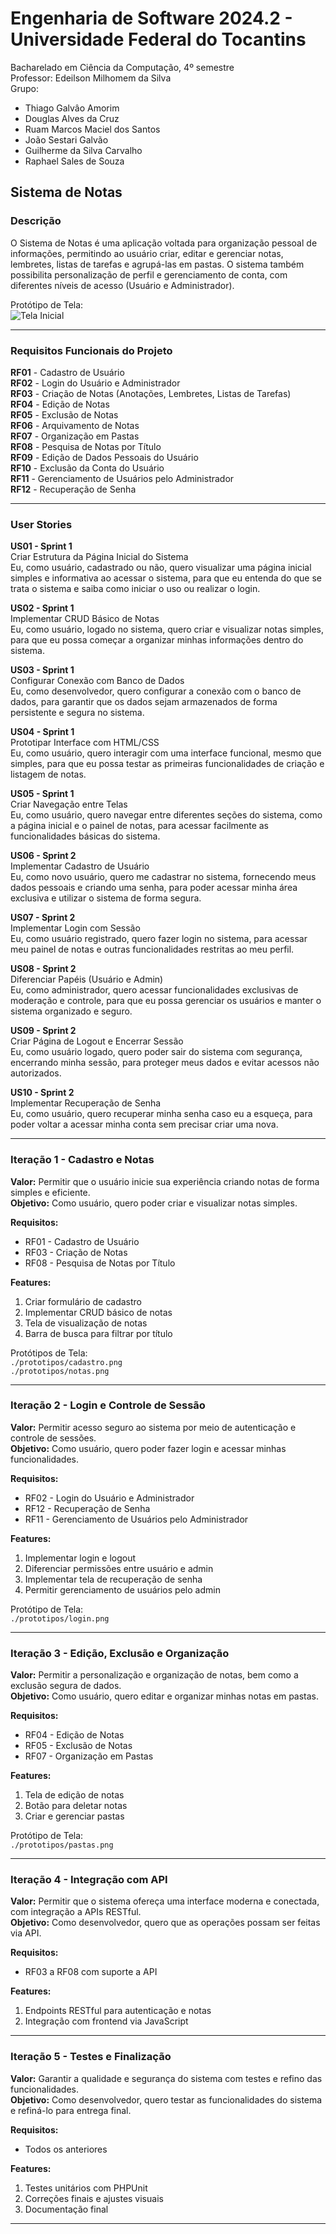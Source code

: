 # Engenharia de Software 2024.2 - Universidade Federal do Tocantins  
Bacharelado em Ciência da Computação, 4º semestre  
Professor: Edeilson Milhomem da Silva  
Grupo: 
* Thiago Galvâo Amorim
* Douglas Alves da Cruz
* Ruam Marcos Maciel dos Santos
* João Sestari Galvão
* Guilherme da Silva Carvalho
* Raphael Sales de Souza

## Sistema de Notas

### Descrição  
O Sistema de Notas é uma aplicação voltada para organização pessoal de informações, permitindo ao usuário criar, editar e gerenciar notas, lembretes, listas de tarefas e agrupá-las em pastas. O sistema também possibilita personalização de perfil e gerenciamento de conta, com diferentes níveis de acesso (Usuário e Administrador).

Protótipo de Tela:  
![Tela Inicial](./prototipos/index.png)

---

### Requisitos Funcionais do Projeto

**RF01** - Cadastro de Usuário  
**RF02** - Login do Usuário e Administrador  
**RF03** - Criação de Notas (Anotações, Lembretes, Listas de Tarefas)  
**RF04** - Edição de Notas  
**RF05** - Exclusão de Notas  
**RF06** - Arquivamento de Notas  
**RF07** - Organização em Pastas  
**RF08** - Pesquisa de Notas por Título  
**RF09** - Edição de Dados Pessoais do Usuário  
**RF10** - Exclusão da Conta do Usuário  
**RF11** - Gerenciamento de Usuários pelo Administrador  
**RF12** - Recuperação de Senha

---

### User Stories

**US01 - Sprint 1**  
Criar Estrutura da Página Inicial do Sistema  
Eu, como usuário, cadastrado ou não, quero visualizar uma página inicial simples e informativa ao acessar o sistema, para que eu entenda do que se trata o sistema e saiba como iniciar o uso ou realizar o login.

**US02 - Sprint 1**  
Implementar CRUD Básico de Notas  
Eu, como usuário, logado no sistema, quero criar e visualizar notas simples, para que eu possa começar a organizar minhas informações dentro do sistema.

**US03 - Sprint 1**  
Configurar Conexão com Banco de Dados  
Eu, como desenvolvedor, quero configurar a conexão com o banco de dados, para garantir que os dados sejam armazenados de forma persistente e segura no sistema.

**US04 - Sprint 1**  
Prototipar Interface com HTML/CSS  
Eu, como usuário, quero interagir com uma interface funcional, mesmo que simples, para que eu possa testar as primeiras funcionalidades de criação e listagem de notas.

**US05 - Sprint 1**  
Criar Navegação entre Telas  
Eu, como usuário, quero navegar entre diferentes seções do sistema, como a página inicial e o painel de notas, para acessar facilmente as funcionalidades básicas do sistema.

**US06 - Sprint 2**  
Implementar Cadastro de Usuário  
Eu, como novo usuário, quero me cadastrar no sistema, fornecendo meus dados pessoais e criando uma senha, para poder acessar minha área exclusiva e utilizar o sistema de forma segura.

**US07 - Sprint 2**  
Implementar Login com Sessão  
Eu, como usuário registrado, quero fazer login no sistema, para acessar meu painel de notas e outras funcionalidades restritas ao meu perfil.

**US08 - Sprint 2**  
Diferenciar Papéis (Usuário e Admin)  
Eu, como administrador, quero acessar funcionalidades exclusivas de moderação e controle, para que eu possa gerenciar os usuários e manter o sistema organizado e seguro.

**US09 - Sprint 2**  
Criar Página de Logout e Encerrar Sessão  
Eu, como usuário logado, quero poder sair do sistema com segurança, encerrando minha sessão, para proteger meus dados e evitar acessos não autorizados.

**US10 - Sprint 2**  
Implementar Recuperação de Senha  
Eu, como usuário, quero recuperar minha senha caso eu a esqueça, para poder voltar a acessar minha conta sem precisar criar uma nova.

---

### Iteração 1 - Cadastro e Notas

**Valor:** Permitir que o usuário inicie sua experiência criando notas de forma simples e eficiente.  
**Objetivo:** Como usuário, quero poder criar e visualizar notas simples.  

**Requisitos:**
- RF01 - Cadastro de Usuário  
- RF03 - Criação de Notas  
- RF08 - Pesquisa de Notas por Título  

**Features:**
1. Criar formulário de cadastro
2. Implementar CRUD básico de notas
3. Tela de visualização de notas
4. Barra de busca para filtrar por título

Protótipos de Tela:  
`./prototipos/cadastro.png`  
`./prototipos/notas.png`

---

### Iteração 2 - Login e Controle de Sessão

**Valor:** Permitir acesso seguro ao sistema por meio de autenticação e controle de sessões.  
**Objetivo:** Como usuário, quero poder fazer login e acessar minhas funcionalidades.  

**Requisitos:**
- RF02 - Login do Usuário e Administrador  
- RF12 - Recuperação de Senha  
- RF11 - Gerenciamento de Usuários pelo Administrador  

**Features:**
1. Implementar login e logout
2. Diferenciar permissões entre usuário e admin
3. Implementar tela de recuperação de senha
4. Permitir gerenciamento de usuários pelo admin

Protótipo de Tela:  
`./prototipos/login.png`

---

### Iteração 3 - Edição, Exclusão e Organização

**Valor:** Permitir a personalização e organização de notas, bem como a exclusão segura de dados.  
**Objetivo:** Como usuário, quero editar e organizar minhas notas em pastas.  

**Requisitos:**
- RF04 - Edição de Notas  
- RF05 - Exclusão de Notas  
- RF07 - Organização em Pastas  

**Features:**
1. Tela de edição de notas
2. Botão para deletar notas
3. Criar e gerenciar pastas

Protótipo de Tela:  
`./prototipos/pastas.png`

---

### Iteração 4 - Integração com API

**Valor:** Permitir que o sistema ofereça uma interface moderna e conectada, com integração a APIs RESTful.  
**Objetivo:** Como desenvolvedor, quero que as operações possam ser feitas via API.  

**Requisitos:**
- RF03 a RF08 com suporte a API

**Features:**
1. Endpoints RESTful para autenticação e notas
2. Integração com frontend via JavaScript

---

### Iteração 5 - Testes e Finalização

**Valor:** Garantir a qualidade e segurança do sistema com testes e refino das funcionalidades.  
**Objetivo:** Como desenvolvedor, quero testar as funcionalidades do sistema e refiná-lo para entrega final.  

**Requisitos:**
- Todos os anteriores

**Features:**
1. Testes unitários com PHPUnit
2. Correções finais e ajustes visuais
3. Documentação final

---

